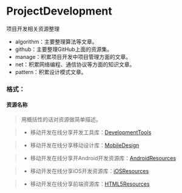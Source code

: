 # ProjectDevelopment
项目开发相关资源整理
* algorithm：主要整理算法等文章。
* github：主要整理GitHub上面的资源集。
* manage：积累项目开发中项目管理方面的文章。
* net：积累网络编程、通信协议等方面的知识文章。
* pattern：积累设计模式文章。

### 格式：
#### 资源名称
> 用概括性的话对资源做简单描述。

> * 移动开发在线分享开发工具库：[DevelopmentTools](https://github.com/MobDevGroup/DevelopmentTools)

> * 移动开发在线分享移动设计库：[MobileDesign](https://github.com/MobDevGroup/MobileDesign)

> * 移动开发在线分享开Android开发资源库：[AndroidResources](https://github.com/MobDevGroup/AndroidResources)

> * 移动开发在线分享iOS开发资源库：[iOSResources](https://github.com/MobDevGroup/iOSResources)

> * 移动开发在线分享前端资源库：[HTML5Resources](https://github.com/MobDevGroup/HTML5Resources)
